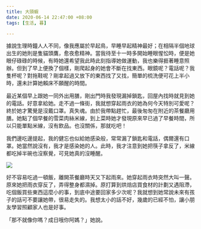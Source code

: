 ```yaml
---
title: 大頭蝦
date: 2020-06-14 22:47:00 +08:00
tags: [生活, 暮]

---
```


  
  
  
據說生理時鐘人人不同，像我應屬於早起鳥，早睡早起精神最好；在相隔半個地球出生的她則是隻貓頭鷹，愈夜愈精神。當我待至十一時多開始睡眼惺忪時，便是她眼仔碌碌的時候，有時她還希望我此時此刻指導她做運動，我也樂得捱著睡意照辦。但到了早上便換了個樣，剛爬起身的她會不斷在找東西。眼鏡呢？電話呢？我隻杯呢？對拖鞋呢？剛拿起過又放下的東西找了又找，簡單的梳洗便可花上半小時，還未計算她賴床不願醒的時間。

  
最近某個早上跟她一同外出用膳，剛出門時我發現漏掉鎖匙，回屋內找時就見到她的電話。好意拿給她。走不過一條街，我就想穿起雨衣的她為何今天特別可愛呢？終於她才驚覺是沒戴口罩。真失魂。由於我帶點趕忙，最後匆匆在附近的茶餐廳用膳。她點了個早餐的雪菜肉絲米線，到上菜時她才發現原來早已過了早餐時間，所以只能單點米線，沒有飲品。也沒關係，那就吃吧！

  
我們邊吃邊提起，我的健忘也似給她感染般，常常漏了鎖匙和電話，偶爾還有口罩。她當然說沒有，我才是感染她的人。此時，我才注意到她把筷子拿反了，米線都吃掉半碗也沒察覺，可見她真的沒睡醒。

  
[![](https://1.bp.blogspot.com/-yHPHOufWyJc/XuY5KZMHX0I/AAAAAAAAHzw/e4agPE68NQArelxbjvB0SUoxUDVsrJcJwCK4BGAsYHg/w400-h225/IMG_0570.jpeg)](https://1.bp.blogspot.com/-yHPHOufWyJc/XuY5KZMHX0I/AAAAAAAAHzw/e4agPE68NQArelxbjvB0SUoxUDVsrJcJwCK4BGAsYHg/s3024/IMG%5F0570.jpeg)
  
  
好不容易吃過一頓飯，離開茶餐廳時天又下起雨來。她穿起雨衣時突然大叫一聲。原來她把雨衣穿反了，弄得整身都濕掉。原打算到烘焙店買食材的計劃又遇阻滯，吃個飯買些東西這麼小的事，到底中途要回家多少次呢？我就想到她常說未來有孩子的話可不要讓她帶，很易走失的。我想太小的話不好，幾歲的已經不怕，讓小朋友學習照顧家人也是好事。

  
「那不就像你嗎？成日哦你阿媽？」她說。
  
  

